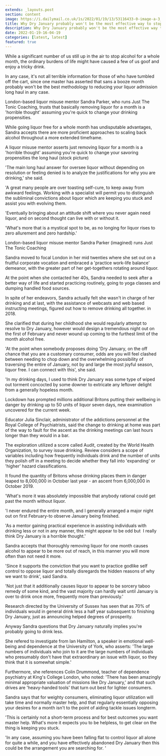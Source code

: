 ```yaml
---
extends: _layouts.post
section: content
image: https://i.dailymail.co.uk/1s/2022/01/19/13/53116433-0-image-a-3_1642599549104.jpg 
title: Why Dry January probably won't be the most effective way to stop drinking 
description: Why Dry January probably won't be the most effective way to stop drinking 
date: 2022-01-19-16-04-19 
categories: [latest, latest] 
featured: true 
--- 
```

While a significant number of us still up in the air to stop alcohol for a whole month, the ordinary burdens of life might have caused a few of us goof and enjoy a tricky drink.

In any case, it's not all terrible information for those of who have tumbled off the cart, since one master has asserted that sans a booze month probably won't be the best methodology to reducing your liquor admission long haul in any case.

London-based liquor misuse mentor Sandra Parker, who runs Just The Tonic Coaching, trusts that basically removing liquor for a month is a 'horrible thought' assuming you're quick to change your drinking propensities.

While going liquor free for a whole month has undisputable advantages, Sandra accepts there are more proficient approaches to scaling back alcohol throughout a more extended timeframe.

A liquor misuse mentor asserts just removing liquor for a month is a 'horrible thought' assuming you're quick to change your savoring propensities the long haul (stock picture)

'The main long haul answer for oversee liquor without depending on resolution or feeling denied is to analyze the justifications for why you are drinking,' she said.

'A great many people are over toasting self-cure, to keep away from awkward feelings. Working with a specialist will permit you to distinguish the subliminal convictions about liquor which are keeping you stuck and assist you with evolving them.

'Eventually bringing about an attitude shift where you never again need liquor, and on second thought can live with or without it.

'What's more that is a mystical spot to be, as no longing for liquor rises to zero allurement and zero hardship.'

London-based liquor misuse mentor Sandra Parker (imagined) runs Just The Tonic Coaching

Sandra moved to focal London in her mid twenties where she set out on a fruitful corporate vocation and embraced a 'practice work-life balance' demeanor, with the greater part of her get-togethers rotating around liquor.

At the point when she contacted her 40s, Sandra needed to seek after a better way of life and started practicing routinely, going to yoga classes and dumping handled food sources.

In spite of her endeavors, Sandra actually felt she wasn't in charge of her drinking and at last, with the assistance of webcasts and web based instructing meetings, figured out how to remove drinking all together. in 2018.

She clarified that during her childhood she would regularly attempt to resolve to Dry January, however would design a tremendous night out on the first of February and never wound up coming to the furthest limit of the month alcohol free.

'At the point when somebody proposes doing 'Dry January, on the off chance that you are a customary consumer, odds are you will feel clashed between needing to chop down and the overwhelming possibility of traversing the entire of January, not by and large the most joyful season, liquor free. I can connect with this', she said.

'In my drinking days, I used to think Dry January was some type of wiped out torment concocted by some downer to extricate any leftover delight from a generally hopeless month.

Lockdown has prompted millions additional Britons putting their wellbeing in danger by drinking up to 50 units of liquor seven days, new examination uncovered for the current week.

Educator Julia Sinclair, administrator of the addictions personnel at the Royal College of Psychiatrists, said the change to drinking at home was part of the way to fault for the ascent as the drinking meetings can last hours longer than they would in a bar.

The exploration utilized a score called Audit, created by the World Health Organization, to survey issue drinking. Review considers a scope of variables including how frequently individuals drink and the number of units they polish off in a meeting to decide whether they fall into 'expanding' or 'higher' hazard classifications.

It found the quantity of Britons whose drinking places them in danger leaped to 8,000,000 in October last year - an ascent from 6,000,000 in October 2019.

'What's more it was absolutely impossible that anybody rational could get past the month without liquor.

'I never endured the entire month, and I generally arranged a major night out on first February-to observe January being finished.

'As a mentor gaining practical experience in assisting individuals with drinking less or not in any manner, this might appear to be odd but  I really think Dry January is a horrible thought.'

Sandra accepts that thoroughly removing liquor for one month causes alcohol to appear to be more out of reach, in this manner you will more often than not need it more.

'Since it supports the conviction that you want to practice godlike self control to oppose liquor and totally disregards the hidden reasons of why we want to drink', said Sandra.

'Not just that it additionally causes liquor to appear to be sorcery taboo remedy of some kind, and the vast majority can hardly wait until January is over to drink once more, frequently more than previously.'

Research directed by the University of Sussex has seen that as 70% of individuals would in general drink less a half year subsequent to finishing Dry January, just as announcing helped degrees of prosperity.

Anyway Sandra questions that Dry January naturally implies you're probably going to drink less.

She refered to investigate from Ian Hamilton, a speaker in emotional well-being and dependence at the University of York, who asserts: 'The large numbers of individuals who join to it are the large numbers of individuals who presumably don't have that extraordinary an issue with liquor, so they think that it is somewhat simple.'

Furthermore, she references Colin Drummond, teacher of dependence psychiatry at King's College London, who noted: 'There has been amazingly minimal appropriate valuation of missions like Dry January,' and that such drives are 'heavy-handed tools' that turn out best for lighter consumers.

Sandra says that for weighty consumers, eliminating liquor utilization will take time and normally master help, and that regularly essentially opposing your desires for a month isn't to the point of aiding tackle issues longterm.

'This is certainly not a short-term process and for best outcomes you want master help. What's more it expects you to be helpless, to get clear on the thing is keeping you stuck.

'In any case, assuming you have been falling flat to control liquor all alone for quite a while, and you have effectively abandoned Dry January then this could be the arrangement you are searching for. '